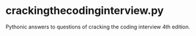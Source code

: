 # crackingthecodinginterview.py
Pythonic answers to questions of cracking the coding interview 4th edition.
